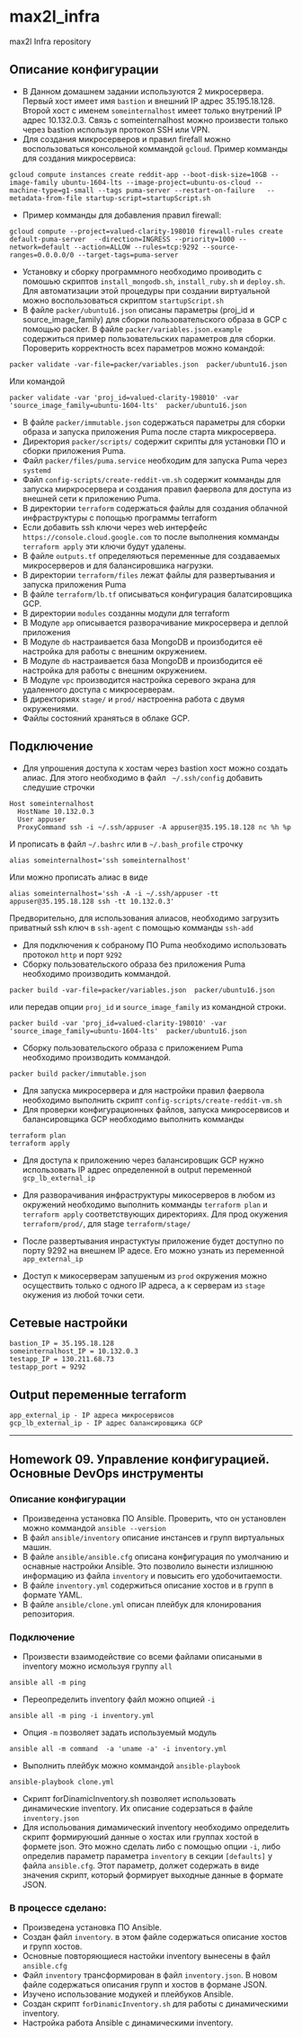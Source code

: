 # max2l_infra

max2l Infra repository
## Описание конфигурации
 - В Данном домашнем задании используются 2 микросервера. Первый хост имеет имя `bastion` и внешний IP адрес 35.195.18.128. Второй хост c именем `someinternalhost` имеет только внутрений IP адрес 10.132.0.3. Связь с someinternalhost можно произвести только через bastion используя протокол SSH или VPN.
 - Для создания микросерверов и правил firefall можно воспользоваться консольной коммандой `gcloud`. Пример комманды для создания микросервиса: 
```
gcloud compute instances create reddit-app --boot-disk-size=10GB --image-family ubuntu-1604-lts --image-project=ubuntu-os-cloud --machine-type=g1-small --tags puma-server --restart-on-failure   --metadata-from-file startup-script=startupScript.sh
```
 - Пример комманды для добавления правил firewall:
```
gcloud compute --project=valued-clarity-198010 firewall-rules create default-puma-server  --direction=INGRESS --priority=1000 --network=default --action=ALLOW --rules=tcp:9292 --source-ranges=0.0.0.0/0 --target-tags=puma-server
```
 - Установку и сборку программного необходимо проиводить с помошью скриптов `install_mongodb.sh`, `install_ruby.sh` и `deploy.sh`. Для автоматизации этой процедуры при создании виртуальной можно воспользоваться скриптом `startupScript.sh` 
 - В файле `packer/ubuntu16.json` описаны параметры (proj_id и source_image_family) для сборки пользовательского образа в GCP с помощью packer. В файле `packer/variables.json.example` содержиться пример пользовательских параметров для сборки. Пороверить корректность всех параметров можно командой: 
```
packer validate -var-file=packer/variables.json  packer/ubuntu16.json
```
Или командой 
```
packer validate -var 'proj_id=valued-clarity-198010' -var 'source_image_family=ubuntu-1604-lts'  packer/ubuntu16.json
```
 - В файле `packer/immutable.json` содержаться параметры для сборки образа и запуска приложения Puma после старта микросервера.
 - Директория `packer/scripts/` содержит скрипты для установки ПО и сборки приложения Puma.
 - Файл `packer/files/puma.service` необходим для запуска Puma через `systemd`
 - Файл `config-scripts/create-reddit-vm.sh` содержит комманды для запуска миркросервера и создания правил фаервола для доступа из внешней сети к приложению Puma.
 - В директории `terraform` содержаться файлы для создания облачной инфраструктуры с попощью программы terraform
 - Если добавить ssh ключи через web интерфейс `https://console.cloud.google.com` то после выполнения комманды `terraform apply` эти ключи будут удалены.
 - В файле `outputs.tf` определяються переменные для создаваемых микросерверов и для балансировшика нагрузки.
 - В директории `terraform/files` лежат файлы для развертывания и запуска приложения Puma
 - В файле `terraform/lb.tf` описываться конфигурация балатсировщика GCP. 
 - В директории `modules` созданны модули для terraform
 - В Модуле `app` описывается разворачивание микросервера и деплой приложения
 - В Модуле `db` настраивается база MongoDB и произбодится её настройка для работы с внешним окружением.
 - В Модуле `db` настраивается база MongoDB и произбодится её настройка для работы с внешним окружением.
 - В Модуле `vpc` производится настройка серевого экрана для удаленного доступа с микросерверам.
 - В директориях `stage/` и `prod/` настроенна работа с двумя окружениями.
 - Файлы состояний храняться в облаке GCP. 
 ## Подключение
 - Для упрошения доступа к хостам через bastion хост можно создать алиас. Для этого необходимо в файл ` ~/.ssh/config` добавить следушие строчки
```
Host someinternalhost
  HostName 10.132.0.3
  User appuser
  ProxyCommand ssh -i ~/.ssh/appuser -A appuser@35.195.18.128 nc %h %p
```
И прописать в файл `~/.bashrc` или в `~/.bash_profile` строчку 
```
alias someinternalhost='ssh someinternalhost'
```
Или можно прописать алиас в виде
```
alias someinternalhost='ssh -A -i ~/.ssh/appuser -tt  appuser@35.195.18.128 ssh -tt 10.132.0.3'
```
Предворительно, для использования алиасов,  необходимо загрузить приватный ssh ключ в `ssh-agent` с помощью комманды `ssh-add`
 - Для подключения к собраному ПО Puma необходимо использовать протокол `http` и порт `9292`
 - Сборку пользовательского образа без приложения Puma необходимо производить коммандой.
```
packer build -var-file=packer/variables.json  packer/ubuntu16.json
```
или передав опции `proj_id` и `source_image_family` из командной строки.
```
packer build -var 'proj_id=valued-clarity-198010' -var 'source_image_family=ubuntu-1604-lts'  packer/ubuntu16.json
```
 - Сборку пользовательского образа с приложением Puma необходимо производить коммандой.
```
packer build packer/immutable.json
```
 - Для запуска микросервера и для настройки правил фаервола необходимо выполнить скрипт `config-scripts/create-reddit-vm.sh`
 - Для проверки конфигурационных файлов, запуска микросервисов и балансировщика GCP необходимо выполнить комманды
```
terraform plan
terraform apply
``` 
 - Для доступа к приложению через балансировщик GCP нужно использовать IP адрес определенной в output переменной `gcp_lb_external_ip`
 
 - Для разворачивания инфраструктуры микосерверов в любом из окружений необходимо выполнить комманды `terraform plan` и `terraform apply` соответствующих директориях. Для прод окужения `terraform/prod/`, для stage `terraform/stage/`   
 - После развертывания инрастуктуы приложение будет доступно по порту 9292 на внешнем IP адесе. Его можно узнать из переменной `app_external_ip`
 - Доступ к микосерверам запушеным из `prod` окружения можно осуществить только с одного IP адреса, а к серверам из `stage` окужения из любой точки сети. 

## Сетевые настройки
```
bastion_IP = 35.195.18.128
someinternalhost_IP = 10.132.0.3
testapp_IP = 130.211.68.73
testapp_port = 9292 
```
## Output переменные terraform
```
app_external_ip - IP адреса микросервисов
gcp_lb_external_ip - IP адрес балансировщика GCP
```
---
## Homework 09. Управление конфигурацией. Основные DevOps инструменты
### Описание конфигурации
 - Произведенна установка ПО Ansible. Проверить, что он установлен можно коммандой `ansible --version`
 - В файл `ansible/inventory` описание инстансев и групп виртуальных машин.
 - В файле `ansible/ansible.cfg` описана конфигурация по умолчанию и оснавные настройки Ansible. Это позволило вынести излишнюю информацию из файла `inventory` и повысить его удобочитаемости.
 - В файле `inventory.yml` содержиться описание хостов и в групп в формате YAML.
 - В файле `ansible/clone.yml` описан плейбук для клонирования репозитория.
### Подключение
 - Произвести взаимодействие со всеми файлами описаными в inventory можно исмользуя группу `all` 
```
ansible all -m ping
```
 - Переопределить inventory файл можно опцией `-i`
```
ansible all -m ping -i inventory.yml
```
 - Опция `-m` позволяет задать используемый модуль 
```
ansible all -m command  -a 'uname -a' -i inventory.yml
```
 - Выполнить плейбук можно коммандой `ansible-playbook`
```
ansible-playbook clone.yml
```
 - Скрипт forDinamicInventory.sh позволяет использовать динамические inventory. Их описание содерзаться в файле `inventory.json` 
 - Для испольования димамический inventory необходимо определить скрипт формируюший данные о хостах или группах хостой в формете json. Это можно сделать либо с помощью опции `-i`, либо определив параметр параметра `inventory` в секции `[defaults]` у файла `ansible.cfg`. Этот параметр, должет содержать в виде значения скрипт, который формирует выходные данные в формате JSON.
 
 ### В процессе сделано:
 - Произведена установка ПО Ansible.
 - Создан файл `inventory`. в этом файле содержаться описание хостов и групп хостов.
 - Основные повторяющиеся настойки inventory вынесены в файл `ansible.cfg`
 - Файл `inventory` трансформирован в файл `inventory.json`. В новом файле содержаться описания групп и хостов в формане JSON.
 - Изучено использование модукей и плейбуков Ansible.
 - Создан скрипт `forDinamicInventory.sh` для работы с динамическими inventory.
 - Настройка работа Ansible с динамическими inventory. 
 
